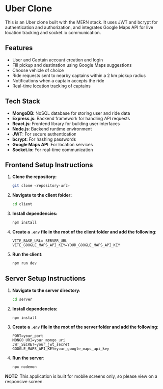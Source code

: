 # Uber Clone

This is an Uber clone built with the MERN stack. It uses JWT and bcrypt for authentication and authorization, and integrates Google Maps API for live location tracking and socket.io communication.

## Features

- User and Captain account creation and login
- Fill pickup and destination using Google Maps suggestions
- Choose vehicle of choice
- Ride requests sent to nearby captains within a 2 km pickup radius
- Notifications when a captain accepts the ride
- Real-time location tracking of captains

## Tech Stack

- **MongoDB**: NoSQL database for storing user and ride data
- **Express.js**: Backend framework for handling API requests
- **React.js**: Frontend library for building user interfaces
- **Node.js**: Backend runtime environment
- **JWT**: For secure authentication
- **bcrypt**: For hashing passwords
- **Google Maps API**: For location services
- **Socket.io**: For real-time communication

## Frontend Setup Instructions

1. **Clone the repository:**

    ```bash
    git clone <repository-url>
    ```

2. **Navigate to the client folder:**

    ```bash
    cd client
    ```

3. **Install dependencies:**

    ```bash
    npm install
    ```

4. **Create a `.env` file in the root of the client folder and add the following:**

    ```
    VITE_BASE_URL= SERVER_URL
    VITE_GOOGLE_MAPS_API_KEY=YOUR_GOOGLE_MAPS_API_KEY
    ```

5. **Run the client:**

    ```bash
    npm run dev
    ```

## Server Setup Instructions

1. **Navigate to the server directory:**

    ```bash
    cd server
    ```

2. **Install dependencies:**

    ```bash
    npm install
    ```

3. **Create a `.env` file in the root of the server folder and add the following:**

    ```
    PORT=your_port
    MONGO_URI=your_mongo_uri
    JWT_SECRET=your_jwt_secret
    GOOGLE_MAPS_API_KEY=your_google_maps_api_key
    ```

4. **Run the server:**

    ```bash
    npx nodemon
    ```

**NOTE:** This application is built for mobile screens only, so please view on a responsive screen.

